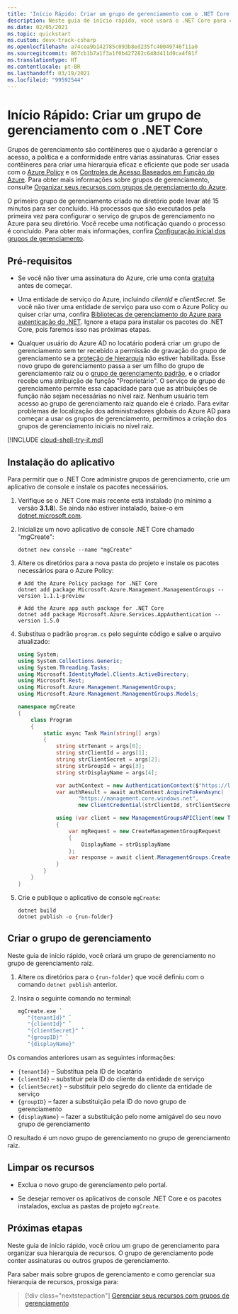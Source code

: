 ```yaml
---
title: 'Início Rápido: Criar um grupo de gerenciamento com o .NET Core'
description: Neste guia de início rápido, você usará o .NET Core para criar um grupo de gerenciamento para organizar seus recursos em uma hierarquia de recursos.
ms.date: 02/05/2021
ms.topic: quickstart
ms.custom: devx-track-csharp
ms.openlocfilehash: a74cea9b142785c093b8ed235fc40049746f11a0
ms.sourcegitcommit: 867cb1b7a1f3a1f0b427282c648d411d0ca4f81f
ms.translationtype: HT
ms.contentlocale: pt-BR
ms.lasthandoff: 03/19/2021
ms.locfileid: "99592544"
---
```

# <a name="quickstart-create-a-management-group-with-net-core"></a>Início Rápido: Criar um grupo de gerenciamento com o .NET Core

Grupos de gerenciamento são contêineres que o ajudarão a gerenciar o acesso, a política e a conformidade entre várias assinaturas. Criar esses contêineres para criar uma hierarquia eficaz e eficiente que pode ser usada com o [Azure Policy](../policy/overview.md) e os [Controles de Acesso Baseados em Função do Azure](../../role-based-access-control/overview.md). Para obter mais informações sobre grupos de gerenciamento, consulte [Organizar seus recursos com grupos de gerenciamento do Azure](overview.md).

O primeiro grupo de gerenciamento criado no diretório pode levar até 15 minutos para ser concluído. Há processos que são executados pela primeira vez para configurar o serviço de grupos de gerenciamento no Azure para seu diretório. Você recebe uma notificação quando o processo é concluído. Para obter mais informações, confira [Configuração inicial dos grupos de gerenciamento](./overview.md#initial-setup-of-management-groups).

## <a name="prerequisites"></a>Pré-requisitos

- Se você não tiver uma assinatura do Azure, crie uma conta [gratuita](https://azure.microsoft.com/free/) antes de começar.

- Uma entidade de serviço do Azure, incluindo _clientId_ e _clientSecret_. Se você não tiver uma entidade de serviço para uso com o Azure Policy ou quiser criar uma, confira [Bibliotecas de gerenciamento do Azure para autenticação do .NET](/dotnet/azure/sdk/authentication#mgmt-auth).
  Ignore a etapa para instalar os pacotes do .NET Core, pois faremos isso nas próximas etapas.

- Qualquer usuário do Azure AD no locatário poderá criar um grupo de gerenciamento sem ter recebido a permissão de gravação do grupo de gerenciamento se a [proteção de hierarquia](./how-to/protect-resource-hierarchy.md#setting---require-authorization) não estiver habilitada. Esse novo grupo de gerenciamento passa a ser um filho do grupo de gerenciamento raiz ou o [grupo de gerenciamento padrão](./how-to/protect-resource-hierarchy.md#setting---default-management-group), e o criador recebe uma atribuição de função "Proprietário". O serviço de grupo de gerenciamento permite essa capacidade para que as atribuições de função não sejam necessárias no nível raiz. Nenhum usuário tem acesso ao grupo de gerenciamento raiz quando ele é criado. Para evitar problemas de localização dos administradores globais do Azure AD para começar a usar os grupos de gerenciamento, permitimos a criação dos grupos de gerenciamento iniciais no nível raiz.

[!INCLUDE [cloud-shell-try-it.md](../../../includes/cloud-shell-try-it.md)]

## <a name="application-setup"></a>Instalação do aplicativo

Para permitir que o .NET Core administre grupos de gerenciamento, crie um aplicativo de console e instale os pacotes necessários.

1. Verifique se o .NET Core mais recente está instalado (no mínimo a versão **3.1.8**). Se ainda não estiver instalado, baixe-o em [dotnet.microsoft.com](https://dotnet.microsoft.com/download/dotnet-core).

1. Inicialize um novo aplicativo de console .NET Core chamado "mgCreate":

   ```dotnetcli
   dotnet new console --name "mgCreate"
   ```

1. Altere os diretórios para a nova pasta do projeto e instale os pacotes necessários para o Azure Policy:

   ```dotnetcli
   # Add the Azure Policy package for .NET Core
   dotnet add package Microsoft.Azure.Management.ManagementGroups --version 1.1.1-preview

   # Add the Azure app auth package for .NET Core
   dotnet add package Microsoft.Azure.Services.AppAuthentication --version 1.5.0
   ```

1. Substitua o padrão `program.cs` pelo seguinte código e salve o arquivo atualizado:

   ```csharp
   using System;
   using System.Collections.Generic;
   using System.Threading.Tasks;
   using Microsoft.IdentityModel.Clients.ActiveDirectory;
   using Microsoft.Rest;
   using Microsoft.Azure.Management.ManagementGroups;
   using Microsoft.Azure.Management.ManagementGroups.Models;
   
   namespace mgCreate
   {
       class Program
       {
           static async Task Main(string[] args)
           {
               string strTenant = args[0];
               string strClientId = args[1];
               string strClientSecret = args[2];
               string strGroupId = args[3];
               string strDisplayName = args[4];
   
               var authContext = new AuthenticationContext($"https://login.microsoftonline.com/{strTenant}");
               var authResult = await authContext.AcquireTokenAsync(
                      "https://management.core.windows.net",
                      new ClientCredential(strClientId, strClientSecret));
   
               using (var client = new ManagementGroupsAPIClient(new TokenCredentials(authResult.AccessToken)))
               {
                   var mgRequest = new CreateManagementGroupRequest
                   {
                       DisplayName = strDisplayName
                   };
                   var response = await client.ManagementGroups.CreateOrUpdateAsync(strGroupId, mgRequest);
               }
           }
       }
   }
   ```

1. Crie e publique o aplicativo de console `mgCreate`:

   ```dotnetcli
   dotnet build
   dotnet publish -o {run-folder}
   ```

## <a name="create-the-management-group"></a>Criar o grupo de gerenciamento

Neste guia de início rápido, você criará um grupo de gerenciamento no grupo de gerenciamento raiz.

1. Altere os diretórios para o `{run-folder}` que você definiu com o comando `dotnet publish` anterior.

1. Insira o seguinte comando no terminal:

   ```bash
   mgCreate.exe `
      "{tenantId}" `
      "{clientId}" `
      "{clientSecret}" `
      "{groupID}" `
      "{displayName}"
   ```

Os comandos anteriores usam as seguintes informações:

- `{tenantId}` – Substitua pela ID de locatário
- `{clientId}` – substituir pela ID do cliente da entidade de serviço
- `{clientSecret}` – substituir pelo segredo do cliente da entidade de serviço
- `{groupID}` – fazer a substituição pela ID do novo grupo de gerenciamento
- `{displayName}` – fazer a substituição pelo nome amigável do seu novo grupo de gerenciamento

O resultado é um novo grupo de gerenciamento no grupo de gerenciamento raiz.

## <a name="clean-up-resources"></a>Limpar os recursos

- Exclua o novo grupo de gerenciamento pelo portal.

- Se desejar remover os aplicativos de console .NET Core e os pacotes instalados, exclua as pastas de projeto `mgCreate`.

## <a name="next-steps"></a>Próximas etapas

Neste guia de início rápido, você criou um grupo de gerenciamento para organizar sua hierarquia de recursos. O grupo de gerenciamento pode conter assinaturas ou outros grupos de gerenciamento.

Para saber mais sobre grupos de gerenciamento e como gerenciar sua hierarquia de recursos, prossiga para:

> [!div class="nextstepaction"]
> [Gerenciar seus recursos com grupos de gerenciamento](./manage.md)